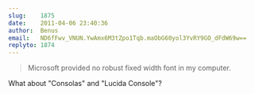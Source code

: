 ```yaml
---
slug:    1875
date:    2011-04-06 23:40:36
author:  Benus
email:   ND6fFwv_VNUN.YwAmx6M3tZpo1Tqb.maObG60yol3YvRY9GO_dFdW69w==
replyto: 1874
---
```


> Microsoft provided no robust fixed width font in my computer.

What about "Consolas" and "Lucida Console"?

